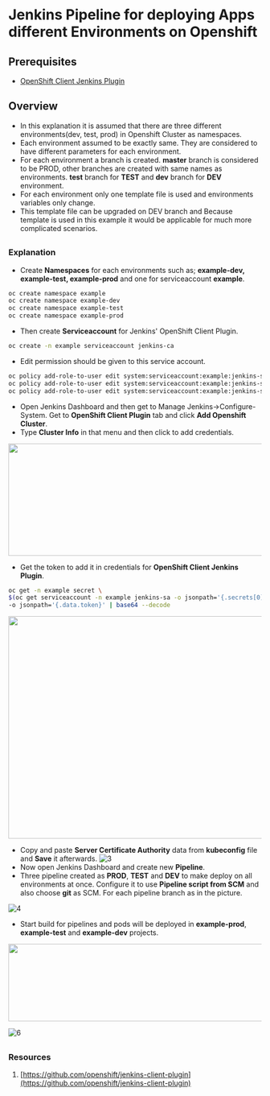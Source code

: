 
# Jenkins Pipeline for deploying Apps different Environments on Openshift

## Prerequisites
- [OpenShift Client Jenkins Plugin](https://plugins.jenkins.io/openshift-client)
## Overview
- In this explanation it is assumed that there are three different environments(dev, test, prod) in Openshift Cluster as namespaces.
- Each environment assumed to be exactly same. They are considered to have different parameters for each environment. 
- For each environment a branch is created. **master** branch is considered to be PROD, other branches are created with same names as environments. **test** branch for **TEST** and **dev** branch for **DEV** environment.
- For each environment only one template file is used and environments variables only change.
- This template file can be upgraded on DEV branch and  Because template is used in this example it would be applicable for much more complicated scenarios.  
##
### Explanation
- Create **Namespaces** for each environments such as; **example-dev, example-test, example-prod** and one for serviceaccount **example**.
```bash
oc create namespace example
oc create namespace example-dev
oc create namespace example-test
oc create namespace example-prod
```
- Then create **Serviceaccount** for Jenkins' OpenShift Client Plugin. 
```bash
oc create -n example serviceaccount jenkins-ca
```
- Edit permission should be given to this service account.
```bash
oc policy add-role-to-user edit system:serviceaccount:example:jenkins-sa -n example-dev
oc policy add-role-to-user edit system:serviceaccount:example:jenkins-sa -n example-test
oc policy add-role-to-user edit system:serviceaccount:example:jenkins-sa -n example-prod
```
- Open Jenkins Dashboard and then get to Manage Jenkins->Configure-System. Get to **OpenShift Client Plugin** tab and click **Add Openshift Cluster**.
- Type **Cluster Info** in that menu and then click to add credentials.

<p align="center">
  <img width="716" height="223" src="https://user-images.githubusercontent.com/59168275/92569735-a58acd80-f289-11ea-9e13-2a7ea6c8ae6b.png">
</p>

- Get the token to add it in credentials for **OpenShift Client Jenkins Plugin**.
```bash
oc get -n example secret \
$(oc get serviceaccount -n example jenkins-sa -o jsonpath='{.secrets[0].name}') \
-o jsonpath='{.data.token}' | base64 --decode
```
<p align="center">
  <img width="589" height="442" src="https://user-images.githubusercontent.com/59168275/92569714-9f94ec80-f289-11ea-886f-c7da970990de.png">
</p>

- Copy and paste **Server Certificate Authority** data from **kubeconfig** file and **Save** it afterwards.
![3](https://user-images.githubusercontent.com/59168275/92569726-a1f74680-f289-11ea-808f-a785ce726263.png)
- Now open Jenkins Dashboard and create new **Pipeline**. 
- Three pipeline created as **PROD**, **TEST** and **DEV** to make deploy on all environments at once. Configure it to use **Pipeline script from SCM** and also choose **git** as SCM. For each pipeline branch as in the picture. 

![4](https://user-images.githubusercontent.com/59168275/92569727-a28fdd00-f289-11ea-92a4-2bc2aa785b05.png)
- Start build for pipelines and pods will be deployed in **example-prod**, **example-test** and **example-dev** projects. 

<p align="center">
  <img width="664" height="154" src="https://user-images.githubusercontent.com/59168275/92569728-a3c10a00-f289-11ea-9b7b-d48f73719ab5.png">
</p>

![6](https://user-images.githubusercontent.com/59168275/92569733-a459a080-f289-11ea-83cc-b11f73772084.png)

## 
### Resources
1. [https://github.com/openshift/jenkins-client-plugin](https://github.com/openshift/jenkins-client-plugin)
